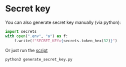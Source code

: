 # Secret key
You can also generate secret key manually (via python):
```python
import secrets
with open(".env", "a") as f:
    f.write(f"SECRET_KEY={secrets.token_hex(32)}")
```
Or just run the [script](generate_secret_key.py)
```bash
python3 generate_secret_key.py
```